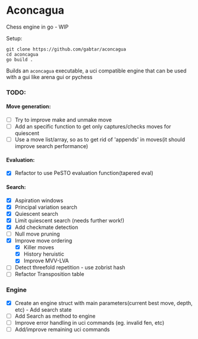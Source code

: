 # Aconcagua

Chess engine in go - WIP

Setup:
```
git clone https://github.com/gabtar/aconcagua
cd aconcagua
go build .
```

Builds an `aconcagua` executable, a uci compatible engine that can be used with a gui like arena gui or pychess 


### TODO:

#### Move generation:
- [ ] Try to improve make and unmake move
- [ ] Add an specific function to get only captures/checks moves for quiescent
- [ ] Use a move list/array, so as to get rid of 'appends' in moves(it should improve search performance)

#### Evaluation:
- [x] Refactor to use PeSTO evaluation function(tapered eval)

#### Search:
- [x] Aspiration windows
- [x] Principal variation search
- [x] Quiescent search
- [x] Limit quiescent search (needs further work!)
- [x] Add checkmate detection
- [ ] Null move pruning
- [x] Improve move ordering
    - [x] Killer moves
    - [x] History heruistic
    - [x] Improve MVV-LVA
- [ ] Detect threefold repetition - use zobrist hash
- [ ] Refactor Transposition table

### Engine
- [x] Create an engine struct with main parameters(current best move, depth, etc) - Add search state
- [ ] Add Search as method to engine
- [ ] Improve error handling in uci commands (eg. invalid fen, etc)
- [ ] Add/improve remaining uci commands
